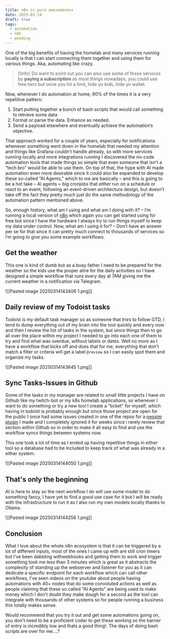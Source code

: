 ```yaml
---
title: n8n is pure awesomeness
date: 2025-03-14
draft: true
tags:
  - automation
  - n8n
  - pending
---
```

One of the big benefits of having the homelab and many services running locally is that I can start connecting them together and using them for various things. Aka, automating like crazy.

> [!info] Do want to point out you can also use some of these services by **paying a subscription** as most things nowadays, you could use free tiers but once you hit a limit, hide yo kids, hide yo wallet.

Now, whenever I do automation at home, 90% of the times it is a very repetitive pattern:
1. Start putting together a bunch of bash scripts that would call something to retrieve some data
2. Format or parse the data. Enhance as needed. 
3. Send a payload elsewhere and eventually achieve the automation’s objective.

That approach worked for a couple of years, especially for notifications whenever something went down in the homelab that needed my attention and things like Grafana couldn't handle already, so with more services running locally and more integrations running I discovered the no-code automation tools that made things so simple that even someone that isn't a “tech bro” would be able to use them. On top of that, the hype with AI made automation even more desirable since it could also be expanded to develop these so-called “AI Agents,” which to me are basically – and this is going to be a hot take – AI agents = big cronjobs that either run on a schedule or react to an event, following an event-driven architecture design, but doesn’t take off the fact they pretty much just do the same methodology of the automation pattern mentioned above.

So, enough history, what am I using and what am I doing with it? – I’m running a local version of [n8n](https://n8n.io/) which again you can get started using for free but since I have the hardware I always try to run things myself to keep my data under control. Now, what am I using it for? – Don’t have an answer per se for that since it can pretty much connect to thousands of services so I’m going to give you some example workflows.
️
## Get the weather
This one is kind of dumb but as a busy father I need to be prepared for the weather so the kids use the proper atire for the daily activities so I have designed a simple workflow that runs every day at 7AM giving me the current weather in a notification via Telegram.

![[Pasted image 20250314143406 1.png]]

## Daily review of my Todoist tasks
Todoist is my default task manager so as someone that *tries* to follow GTD, I tend to dump everything out of my brain into the tool quickly and every now and then I review the list of tasks in the system, but since things then to go all over the place within my project I needed to go into each one of them to try and find what was overdue, without labels or dates. Well no more as I have a workflow that kicks off and does that for me, everything that don't match a filter or criteria will get a label `@review` so I can easily spot them and organize my tasks.

![[Pasted image 20250314143645 1.png]]

## Sync Tasks-Issues in Github
Some of the tasks in my manager are related to small little projects I have on Github like my twitch-bot or my k8s homelab applications, so whenever I want to do something or try a new tool I create a "ticket" for myself, which having in todoist is probably enough but since those project are open for the public I once had some issues created in one of the repos for a [neovim plugin](https://mvaldes.dev/projects/terraform-nvim) I made and I completely ignored it for weeks since i rarely review that section within Github so in order to make it all easy to find and use the workflow syncs things between systems now.

This one took a lot of time as I ended up having repetitive things in either tool so a database had to be included to keep track of what was already in a either system.

![[Pasted image 20250314144050 1.png]]

## That's only the beginning
AI is here to stay so the next workflow I do will use some model to do something fancy, I have yet to find a good use case for it but I will be ready with the infrastructure to run it as I also run my own models locally thanks to Ollama.

![[Pasted image 20250314144256 1.png]]

## Conclusion
What I love about the whole n8n ecosystem is that it can be triggered by a lot of different inputs, most of the ones I came up with are still cron timers but I've been dabbling withwebhooks and getting them to work and trigger something took me less than 3 minutes which is great as it abstracts the complexity of standing up the webserver and listener for you as it can dedicate a specific endpoint for each workflow which can call other workflows, I've seen videos on the youtube about people having automations with 40+ nodes that do some convoluted actions as well as people claiming that these so called "AI Agents" are being used to make money which I don't doubt  they make dough for a second as the tool can integrate with thousands of other systems so for people running a business this totally makes sense.

Would recommend that you try it out and get some automations going on, you don't need to be a proficient coder to get these working so the barrier of entry is incredibly low and thats a good thing!.
The days of doing bash scripts are over for me....?

